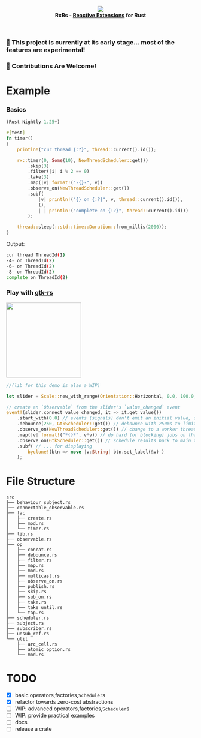 <p align="center">
<img src="https://github.com/yingDev/rxrs/blob/master/assets/logo.png?raw=true">
<br>
    <b> RxRs - <a href="http://reactivex.io"> Reactive Extensions</a> for Rust </b>
</p>
<br>

### 🌱  This project is currently at its early stage... most of the features are experimental!
### 🦀  Contributions Are Welcome!

# Example
### Basics
```rust
(Rust Nightly 1.25+)

#[test]
fn timer()
{
    println!("cur thread {:?}", thread::current().id());

    rx::timer(0, Some(10), NewThreadScheduler::get())
        .skip(3)
        .filter(|i| i % 2 == 0)
        .take(3)
        .map(|v| format!("-{}-", v))
        .observe_on(NewThreadScheduler::get())
        .subf(
            |v| println!("{} on {:?}", v, thread::current().id()),
            (),
            | | println!("complete on {:?}", thread::current().id())
        );

    thread::sleep(::std::time::Duration::from_millis(2000));
}
```
Output:
```bash
cur thread ThreadId(1)
-4- on ThreadId(2)
-6- on ThreadId(2)
-8- on ThreadId(2)
complete on ThreadId(2)
```

### Play with [gtk-rs](https://github.com/gtk-rs/gtk)

 <img width="200" src="https://github.com/yingDev/rxrs/blob/master/assets/gtk.gif?raw=true">

```rust 
//(lib for this demo is also a WIP)

let slider = Scale::new_with_range(Orientation::Horizontal, 0.0, 100.0, 1.0);

// create an `Observable` from the slider's `value_changed` event
event!(slider.connect_value_changed, it => it.get_value())
    .start_with(0.0) // events (signals) don't emit an initial value, so we give it one
    .debounce(250, GtkScheduler::get()) // debounce with 250ms to limit input frequency
    .observe_on(NewThreadScheduler::get()) // change to a worker thread
    .map(|v| format!("*{}*", v*v)) // do hard (or blocking) jobs on that thread
    .observe_on(GtkScheduler::get()) // schedule results back to main thread ...
    .subf( // ... for displaying
        byclone!(btn => move |v:String| btn.set_label(&v) )
    );
```

# File Structure
```
src
├── behaviour_subject.rs
├── connectable_observable.rs
├── fac
│   ├── create.rs
│   ├── mod.rs
│   └── timer.rs
├── lib.rs
├── observable.rs
├── op
│   ├── concat.rs
│   ├── debounce.rs
│   ├── filter.rs
│   ├── map.rs
│   ├── mod.rs
│   ├── multicast.rs
│   ├── observe_on.rs
│   ├── publish.rs
│   ├── skip.rs
│   ├── sub_on.rs
│   ├── take.rs
│   ├── take_until.rs
│   └── tap.rs
├── scheduler.rs
├── subject.rs
├── subscriber.rs
├── unsub_ref.rs
└── util
    ├── arc_cell.rs
    ├── atomic_option.rs
    └── mod.rs

```

# TODO
- [x] basic operators,factories,`Scheduler`s
- [x] refactor towards zero-cost abstractions
- [ ] WIP: advanced operators,factories,`Scheduler`s
- [ ] WIP: provide practical examples
- [ ] docs
- [ ] release a crate
